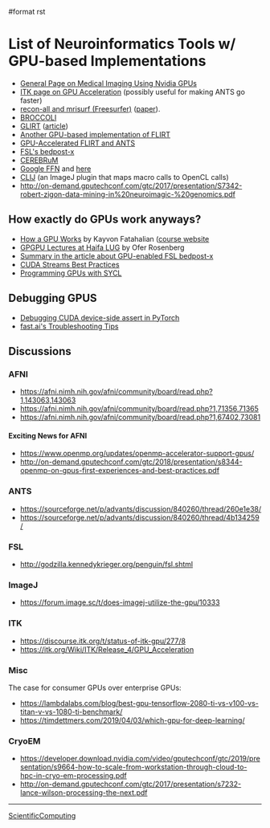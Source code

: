 \#format rst

List of Neuroinformatics Tools w/ GPU-based Implementations
===========================================================

-   [General Page on Medical Imaging Using Nvidia GPUs](http://www.nvidia.com/object/medical_imaging.html)
-   [ITK page on GPU Acceleration](https://itk.org/Wiki/ITK/Release_4/GPU_Acceleration) (possibly useful for making ANTS go faster)
-   [recon-all and mrisurf (Freesurfer)](https://surfer.nmr.mgh.harvard.edu/fswiki/CUDADevelopersGuide) ([paper](http://www.ncbi.nlm.nih.gov/pubmed/24430512)).
-   [BROCCOLI](https://github.com/wanderine/BROCCOLI)
-   [GLIRT](https://github.com/sfchen/GPU-Image-Registration) ([article](http://ieeexplore.ieee.org/document/5405778/?reload=true))
-   [Another GPU-based implementation of FLIRT](http://journals.plos.org/plosone/article?id=10.1371/journal.pone.0136718)
-   [GPU-Accelerated FLIRT and ANTS](https://figshare.com/articles/GPU_accelerated_FLIRT_AND_ANTs/1501449)
-   [FSL's bedpost-x](http://journals.plos.org/plosone/article?id=10.1371/journal.pone.0061892)
-   [CEREBRuM](https://arxiv.org/abs/1909.05085)
-   [Google FFN](https://arxiv.org/abs/1611.00421) and [here](https://github.com/google/ffn)
-   [CLIJ](https://clij.github.io/clij-docs/) (an ImageJ plugin that maps macro calls to OpenCL calls)
-   <http://on-demand.gputechconf.com/gtc/2017/presentation/S7342-robert-zigon-data-mining-in%20neuroimagic-%20genomics.pdf>

How exactly do GPUs work anyways?
---------------------------------

-   [How a GPU Works](https://www.cs.cmu.edu/afs/cs/academic/class/15462-f11/www/lec_slides/lec19.pdf) by Kayvon Fatahalian ([course website](https://www.cs.cmu.edu/afs/cs/academic/class/15462-f11/www/)
-   [GPGPU Lectures at Haifa LUG](http://haifux.org/lectures/267/) by Ofer Rosenberg
-   [Summary in the article about GPU-enabled FSL bedpost-x](https://journals.plos.org/plosone/article?id=10.1371/journal.pone.0061892#s2)
-   [CUDA Streams Best Practices](http://on-demand.gputechconf.com/gtc/2014/presentations/S4158-cuda-streams-best-practices-common-pitfalls.pdf)
-   [Programming GPUs with SYCL](http://cppedinburgh.uk/slides/201607-sycl.pdf)

Debugging GPUS
--------------

-   [Debugging CUDA device-side assert in PyTorch](https://lernapparat.de/debug-device-assert/)
-   [fast.ai's Troubleshooting Tips](https://docs.fast.ai/troubleshoot.html)

Discussions
-----------

### AFNI

-   <https://afni.nimh.nih.gov/afni/community/board/read.php?1,143063,143063>
-   <https://afni.nimh.nih.gov/afni/community/board/read.php?1,71356,71365>
-   <https://afni.nimh.nih.gov/afni/community/board/read.php?1,67402,73081>

#### Exciting News for AFNI

-   <https://www.openmp.org/updates/openmp-accelerator-support-gpus/>
-   <http://on-demand.gputechconf.com/gtc/2018/presentation/s8344-openmp-on-gpus-first-experiences-and-best-practices.pdf>

### ANTS

-   <https://sourceforge.net/p/advants/discussion/840260/thread/260e1e38/>
-   <https://sourceforge.net/p/advants/discussion/840260/thread/4b134259/>

### FSL

-   <http://godzilla.kennedykrieger.org/penguin/fsl.shtml>

### ImageJ

-   <https://forum.image.sc/t/does-imagej-utilize-the-gpu/10333>

### ITK

-   <https://discourse.itk.org/t/status-of-itk-gpu/277/8>
-   <https://itk.org/Wiki/ITK/Release_4/GPU_Acceleration>

### Misc

The case for consumer GPUs over enterprise GPUs:

-   <https://lambdalabs.com/blog/best-gpu-tensorflow-2080-ti-vs-v100-vs-titan-v-vs-1080-ti-benchmark/>
-   <https://timdettmers.com/2019/04/03/which-gpu-for-deep-learning/>

### CryoEM

-   <https://developer.download.nvidia.com/video/gputechconf/gtc/2019/presentation/s9664-how-to-scale-from-workstation-through-cloud-to-hpc-in-cryo-em-processing.pdf>
-   <http://on-demand.gputechconf.com/gtc/2017/presentation/s7232-lance-wilson-processing-the-next.pdf>

* * * * *

[ScientificComputing](../ScientificComputing)
